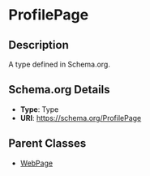 # ProfilePage

## Description
A type defined in Schema.org.

## Schema.org Details
- **Type**: Type
- **URI**: https://schema.org/ProfilePage

## Parent Classes
- [WebPage](../WebPage.md)

